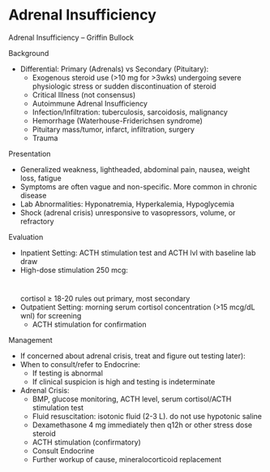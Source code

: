 # Adrenal Insufficiency
 
Adrenal Insufficiency – Griffin Bullock

Background

-   Differential: Primary (Adrenals) vs Secondary (Pituitary):
    -   Exogenous steroid use (>10 mg for >3wks) undergoing severe
        physiologic stress or sudden discontinuation of steroid
    -   Critical Illness (not consensus)
    -   Autoimmune Adrenal Insufficiency
    -   Infection/Infiltration: tuberculosis, sarcoidosis, malignancy
    -   Hemorrhage (Waterhouse-Friderichsen syndrome)
    -   Pituitary mass/tumor, infarct, infiltration, surgery
    -   Trauma

Presentation

-   Generalized weakness, lightheaded, abdominal pain, nausea, weight
    loss, fatigue
-   Symptoms are often vague and non-specific. More common in chronic
    disease
-   Lab Abnormalities: Hyponatremia, Hyperkalemia, Hypoglycemia
-   Shock (adrenal crisis) unresponsive to vasopressors, volume, or
    refractory

Evaluation

-   Inpatient Setting: ACTH stimulation test and ACTH lvl with baseline
    lab draw
-   High-dose stimulation 250 mcg:
    #
    cortisol
    ≥
    18-20 rules out primary, most secondary
-   Outpatient Setting: morning serum cortisol concentration (>15 mcg/dL
    wnl) for screening
    -   ACTH stimulation for confirmation

Management

-   If concerned about adrenal crisis, treat and figure out testing
    later):
-   When to consult/refer to Endocrine:
    -   If testing is abnormal
    -   If clinical suspicion is high and testing is indeterminate
-   Adrenal Crisis:
    -   BMP, glucose monitoring, ACTH level, serum cortisol/ACTH
        stimulation test
    -   Fluid resuscitation: isotonic fluid (2-3 L). do not use
        hypotonic saline
    -   Dexamethasone 4 mg immediately then q12h or other stress dose
        steroid
    -   ACTH stimulation (confirmatory)
    -   Consult Endocrine
    -   Further workup of cause, mineralocorticoid replacement
